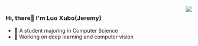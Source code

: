 <img align="right" src="https://github-readme-stats.vercel.app/api?username=LuoXubo&show_icons=true&icon_color=CE1D2D&text_color=718096&bg_color=ffffff&hide_title=true" />

### Hi, there👋  I'm Luo Xubo(Jeremy)

- :orange_book:  A student majoring in Computer Science
- :hammer:  Working on deep learning and computer vision

